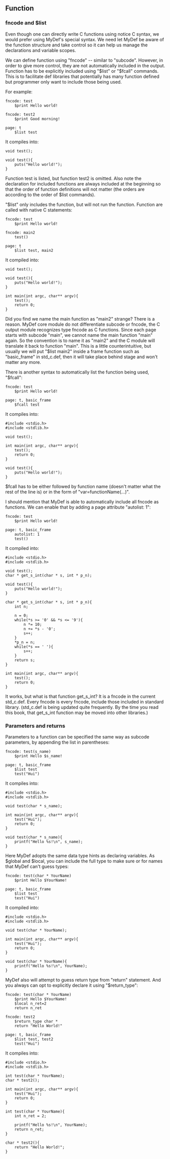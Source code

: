 ## Function


### fncode and $list

Even though one can directly write C functions using notice C syntax, we would prefer using MyDef's special syntax. We need let MyDef be aware of the function structure and take control so it can help us manage the declarations and variable scopes. 

We can define function using "fncode" -- similar to "subcode". However, in order to give more control, they are not automatically included in the output. Function has to be explicitly included using "$list" or "$fcall" commands. This is to facilitate def libraries that potentially has many function defined but programmer only want to include those being used. 

For example:
```
fncode: test
    $print Hello world!

fncode: test2
    $print Good morning!

page: t
    $list test

```
It compiles into:
```
void test();

void test(){
    puts("Hello world!");
}

```

Function test is listed, but function test2 is omitted. Also note the declaration for included functions are always included at the beginning so that the order of function definitions will not matter (the orders are according to the order of $list commands).

"$list" only includes the function, but will not run the function. Function are called with native C statements:
```
fncode: test
    $print Hello world!

fncode: main2
    test()

page: t
    $list test, main2
```
It compiled into:
```
void test();

void test(){
    puts("Hello world!");
}

int main(int argc, char** argv){
    test();
    return 0;
}

```
Did you find we name the main function as "main2" strange? There is a reason. MyDef core module do not differentiate subcode or fncode, the C output module recognizes type fncode as C functions. Since each page starts with subcode "main", we cannot name the main function "main" again. So the convention is to name it as "main2" and the C module will translate it back to function "main". This is a little counterintuitive, but usually we will put "$list main2" inside a frame function such as "basic_frame" in std_c.def, then it will take place behind stage and won't matter any more.

There is another syntax to automatically list the function being used, "$fcall":
```
fncode: test
    $print Hello world!

page: t, basic_frame
    $fcall test
```
It compiles into:
```
#include <stdio.h>
#include <stdlib.h>

void test();

int main(int argc, char** argv){
    test();
    return 0;
}

void test(){
    puts("Hello world!");
}

```
$fcall has to be either followed by function name (doesn't matter what the rest of the line is) or in the form of "var=functionName(...)".  

I should mention that MyDef is able to automatically include all fncode as functions. We can enable that by adding a page attribute "autolist: 1":
```
fncode: test
    $print Hello world!

page: t, basic_frame
    autolist: 1
    test()
```
It compiled into:
```
#include <stdio.h>
#include <stdlib.h>

void test();
char * get_s_int(char * s, int * p_n);

void test(){
    puts("Hello world!");
}

char * get_s_int(char * s, int * p_n){
    int n;

    n = 0;
    while(*s >= '0' && *s <= '9'){
        n *= 10;
        n += *s - '0';
        s++;
    }
    *p_n = n;
    while(*s == ' '){
        s++;
    }
    return s;
}

int main(int argc, char** argv){
    test();
    return 0;
}

```
It works, but what is that function get_s_int? It is a fncode in the current std_c.def. Every fncode is every fncode, include those included in standard library. (std_c.def is being updated quite frequently. By the time you read this book, that get_s_int function may be moved into other libraries.)

### Parameters and returns

Parameters to a function can be specified the same way as subcode parameters, by appending the list in parentheses:
```
fncode: test(s_name)
    $print Hello $s_name!

page: t, basic_frame
    $list test
    test("Hui")
```
It compiles into:
```
#include <stdio.h>
#include <stdlib.h>

void test(char * s_name);

int main(int argc, char** argv){
    test("Hui");
    return 0;
}

void test(char * s_name){
    printf("Hello %s!\n", s_name);
}
```
Here MyDef adopts the same data type hints as declaring variables. As $global and $local, you can include the full type to make sure or for names that MyDef can't guess types:
```
fncode: test(char * YourName)
    $print Hello $YourName!

page: t, basic_frame
    $list test
    test("Hui")
```
It compiled into:
```
#include <stdio.h>
#include <stdlib.h>

void test(char * YourName);

int main(int argc, char** argv){
    test("Hui");
    return 0;
}

void test(char * YourName){
    printf("Hello %s!\n", YourName);
}

```

MyDef also will attempt to guess return type from "return" statement. And you always can opt to explicitly declare it using "$return_type":
```
fncode: test(char * YourName)
    $print Hello $YourName!
    $local n_ret=2
    return n_ret

fncode: test2
    $return_type char *
    return "Hello World!"

page: t, basic_frame
    $list test, test2
    test("Hui")

```
It compiles into:
```
#include <stdio.h>
#include <stdlib.h>

int test(char * YourName);
char * test2();

int main(int argc, char** argv){
    test("Hui");
    return 0;
}

int test(char * YourName){
    int n_ret = 2;

    printf("Hello %s!\n", YourName);
    return n_ret;
}

char * test2(){
    return "Hello World!";
}

```
